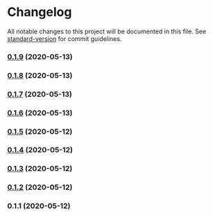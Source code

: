 # Changelog

All notable changes to this project will be documented in this file. See [standard-version](https://github.com/conventional-changelog/standard-version) for commit guidelines.

### [0.1.9](https://github.com/heydoctor/Copyful/compare/v0.1.8...v0.1.9) (2020-05-13)

### [0.1.8](https://github.com/heydoctor/Copyful/compare/v0.1.7...v0.1.8) (2020-05-13)

### [0.1.7](https://github.com/heydoctor/Copyful/compare/v0.1.6...v0.1.7) (2020-05-13)

### [0.1.6](https://github.com/heydoctor/Copyful/compare/v0.1.5...v0.1.6) (2020-05-13)

### [0.1.5](https://github.com/heydoctor/Copyful/compare/v0.1.4...v0.1.5) (2020-05-12)

### [0.1.4](https://github.com/heydoctor/Copyful/compare/v0.1.3...v0.1.4) (2020-05-12)

### [0.1.3](https://github.com/heydoctor/Copyful/compare/v0.1.2...v0.1.3) (2020-05-12)

### [0.1.2](https://github.com/heydoctor/Copyful/compare/v0.1.1...v0.1.2) (2020-05-12)

### 0.1.1 (2020-05-12)
